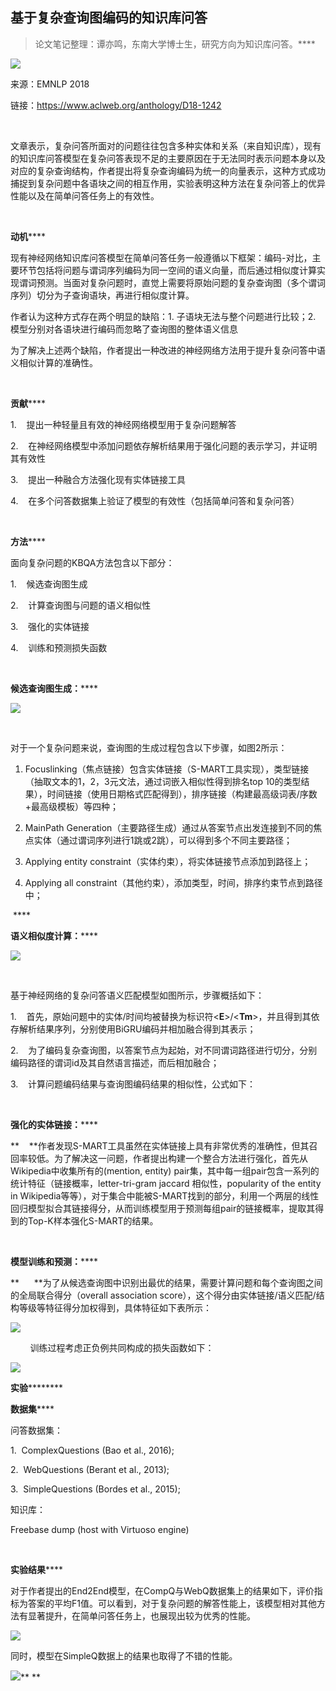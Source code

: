 
## 基于复杂查询图编码的知识库问答

> 论文笔记整理：谭亦鸣，东南大学博士生，研究方向为知识库问答。****

![](img/基于复杂查询图编码的知识库问答.md_1.png)

来源：EMNLP 2018

链接：https://www.aclweb.org/anthology/D18-1242

 

文章表示，复杂问答所面对的问题往往包含多种实体和关系（来自知识库），现有的知识库问答模型在复杂问答表现不足的主要原因在于无法同时表示问题本身以及对应的复杂查询结构，作者提出将复杂查询编码为统一的向量表示，这种方式成功捕捉到复杂问题中各语块之间的相互作用，实验表明这种方法在复杂问答上的优异性能以及在简单问答任务上的有效性。

 

**动机******

现有神经网络知识库问答模型在简单问答任务一般遵循以下框架：编码-对比，主要环节包括将问题与谓词序列编码为同一空间的语义向量，而后通过相似度计算实现谓词预测。当面对复杂问题时，直觉上需要将原始问题的复杂查询图（多个谓词序列）切分为子查询语块，再进行相似度计算。

作者认为这种方式存在两个明显的缺陷：1. 子语块无法与整个问题进行比较；2. 模型分别对各语块进行编码而忽略了查询图的整体语义信息

为了解决上述两个缺陷，作者提出一种改进的神经网络方法用于提升复杂问答中语义相似计算的准确性。

 

**贡献******

1.    提出一种轻量且有效的神经网络模型用于复杂问题解答

2.    在神经网络模型中添加问题依存解析结果用于强化问题的表示学习，并证明其有效性

3.    提出一种融合方法强化现有实体链接工具

4.    在多个问答数据集上验证了模型的有效性（包括简单问答和复杂问答）

 

**方法******

面向复杂问题的KBQA方法包含以下部分：

1.    候选查询图生成

2.    计算查询图与问题的语义相似性

3.    强化的实体链接

4.    训练和预测损失函数

 

**候选查询图生成：******



![](img/基于复杂查询图编码的知识库问答.md_2.png)

           

对于一个复杂问题来说，查询图的生成过程包含以下步骤，如图2所示：

1. Focuslinking（焦点链接）包含实体链接（S-MART工具实现），类型链接（抽取文本的1，2，3元文法，通过词嵌入相似性得到排名top 10的类型结果），时间链接（使用日期格式匹配得到），排序链接（构建最高级词表/序数+最高级模板）等四种；

2. MainPath Generation（主要路径生成）通过从答案节点出发连接到不同的焦点实体（通过谓词序列进行1跳或2跳），可以得到多个不同主要路径；

3. Applying entity constraint（实体约束），将实体链接节点添加到路径上；

4. Applying all constraint（其他约束），添加类型，时间，排序约束节点到路径中；

 ****

**语义相似度计算：******



![](img/基于复杂查询图编码的知识库问答.md_3.png)

           

基于神经网络的复杂问答语义匹配模型如图所示，步骤概括如下：

1.    首先，原始问题中的实体/时间均被替换为标识符&lt;**E**&gt;/&lt;**Tm**&gt;，并且得到其依存解析结果序列，分别使用BiGRU编码并相加融合得到其表示；

2.    为了编码复杂查询图，以答案节点为起始，对不同谓词路径进行切分，分别编码路径的谓词id及其自然语言描述，而后相加融合；

3.    计算问题编码结果与查询图编码结果的相似性，公式如下：



           

**强化的实体链接：******

**    **作者发现S-MART工具虽然在实体链接上具有非常优秀的准确性，但其召回率较低。为了解决这一问题，作者提出构建一个整合方法进行强化，首先从Wikipedia中收集所有的(mention, entity) pair集，其中每一组pair包含一系列的统计特征（链接概率，letter-tri-gram jaccard 相似性，popularity of the entity in Wikipedia等等），对于集合中能被S-MART找到的部分，利用一个两层的线性回归模型拟合其链接得分，从而训练模型用于预测每组pair的链接概率，提取其得到的Top-K样本强化S-MART的结果。

 

**模型训练和预测：******

**      **为了从候选查询图中识别出最优的结果，需要计算问题和每个查询图之间的全局联合得分（overall association score），这个得分由实体链接/语义匹配/结构等级等特征得分加权得到，具体特征如下表所示：

![](img/基于复杂查询图编码的知识库问答.md_4.png)



        训练过程考虑正负例共同构成的损失函数如下：

![](img/基于复杂查询图编码的知识库问答.md_5.png)



**实验**********

**数据集******

问答数据集：

1.  ComplexQuestions (Bao et al., 2016);

2.  WebQuestions (Berant et al., 2013);

3.  SimpleQuestions (Bordes et al., 2015);

知识库：

Freebase dump (host with Virtuoso engine)

 

**实验结果******

对于作者提出的End2End模型，在CompQ与WebQ数据集上的结果如下，评价指标为答案的平均F1值。可以看到，对于复杂问题的解答性能上，该模型相对其他方法有显著提升，在简单问答任务上，也展现出较为优秀的性能。

![](img/基于复杂查询图编码的知识库问答.md_6.png)



同时，模型在SimpleQ数据上的结果也取得了不错的性能。



![](img/基于复杂查询图编码的知识库问答.md_7.png)** **

